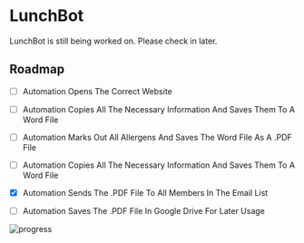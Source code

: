 # LunchBot

LunchBot is still being worked on. Please check in later.

<!-- ROADMAP -->
## Roadmap

- [ ] Automation Opens The Correct Website
- [ ] Automation Copies All The Necessary Information And Saves Them To A Word File
- [ ] Automation Marks Out All Allergens And Saves The Word File As A .PDF File
- [ ] Automation Copies All The Necessary Information And Saves Them To A Word File
- [x] Automation Sends The .PDF File To All Members In The Email List
- [ ] Automation Saves The .PDF File In Google Drive For Later Usage



![progress](https://user-images.githubusercontent.com/46250017/225297875-90406ae0-f151-440d-bc85-1ec021d752e8.gif)


